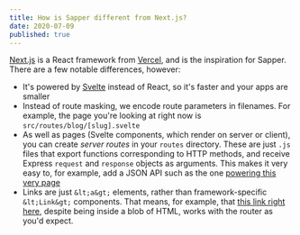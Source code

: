 ```yaml
---
title: How is Sapper different from Next.js?
date: 2020-07-09
published: true
---
```


[Next.js](https://github.com/zeit/next.js) is a React framework from [Vercel](https://vercel.com/), and is the inspiration for Sapper. There are a few notable differences, however:

 - It's powered by [Svelte](https://svelte.dev) instead of React, so it's faster and your apps are smaller
 - Instead of route masking, we encode route parameters in filenames. For example, the page you're looking at right now is `src/routes/blog/[slug].svelte`
 - As well as pages (Svelte components, which render on server or client), you can create _server routes_ in your `routes` directory. These are just `.js` files that export functions corresponding to HTTP methods, and receive Express `request` and `response` objects as arguments. This makes it very easy to, for example, add a JSON API such as the one [powering this very page](blog/how-is-sapper-different-from-next.json)
 - Links are just `&lt;a&gt;` elements, rather than framework-specific `&lt;Link&gt;` components. That means, for example, that [this link right here](blog/how-can-i-get-involved), despite being inside a blob of HTML, works with the router as you'd expect.